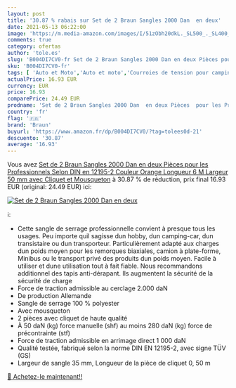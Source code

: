 ```yaml
---
layout: post
title: '30.87 % rabais sur Set de 2 Braun Sangles 2000 Dan  en deux'
date: 2021-05-13 06:22:00
image: 'https://m.media-amazon.com/images/I/51zObh20dkL._SL500_._SL400_.jpg'
comments: true
category: ofertas
author: 'tole.es'
slug: 'B004DI7CV0-fr Set de 2 Braun Sangles 2000 Dan en deux Pièces pour les...'
sku: 'B004DI7CV0-fr'
tags: [ 'Auto et Moto','Auto et moto','Courroies de tension pour camping-car','Transport et rangement','braun', ]
actualPrice: 16.93 EUR
currency: EUR
price: 16.93
comparePrice: 24.49 EUR
prodname: 'Set de 2 Braun Sangles 2000 Dan  en deux Pièces  pour les Professionnels Selon DIN en 12195-2  Couleur Orange  Longueur 6 M  Largeur 50 mm  avec Cliquet et Mousqueton'
country: 'fr'
flag: '🇫🇷'
brand: 'Braun'
buyurl: 'https://www.amazon.fr/dp/B004DI7CV0/?tag=tolees0d-21'
descuento: '30.87'
average: '16.93'
---
```


Vous avez [Set de 2 Braun Sangles 2000 Dan  en deux Pièces  pour les Professionnels Selon DIN en 12195-2  Couleur Orange  Longueur 6 M  Largeur 50 mm  avec Cliquet et Mousqueton](https://www.amazon.fr/dp/B004DI7CV0/?tag=tolees0d-21)  à  30.87 % de réduction, prix final  16.93 EUR (original: 24.49 EUR) ici:

[![Set de 2 Braun Sangles 2000 Dan  en deux](https://m.media-amazon.com/images/I/51zObh20dkL._SL500_._SL400_.jpg)](https://www.amazon.fr/dp/B004DI7CV0/?tag=tolees0d-21)

ℹ️:

- Cette sangle de serrage professionnelle convient à presque tous les usages. Peu importe quil sagisse dun hobby, dun camping-car, dun transistaire ou dun transporteur. Particulièrement adapté aux charges dun poids moyen pour les remorques biaxiales, camion à plate-forme, Minibus ou le transport privé des produits dun poids moyen. Facile à utiliser et dune utilisation tout à fait fiable. Nous recommandons additionnel des tapis anti-dérapant. Ils augmentent la sécurité de la sécurité de charge
- Force de traction admissible au cerclage 2.000 daN
- De production Allemande
- Sangle de serrage 100 % polyester
- Avec mousqueton
- 2 pièces avec cliquet de haute qualité
- À 50 daN (kg) force manuelle (shf) au moins 280 daN (kg) force de précontrainte (stf)
- Force de traction admissible en arrimage direct 1 000 daN
- Qualité testée, fabriqué selon la norme DIN EN 12195-2, avec signe TÜV (GS)
- Largeur de sangle 35 mm, Longueur de la pièce de cliquet 0, 50 m

[🛒 Achetez-le maintenant!!](https://www.amazon.fr/dp/B004DI7CV0/?tag=tolees0d-21)
